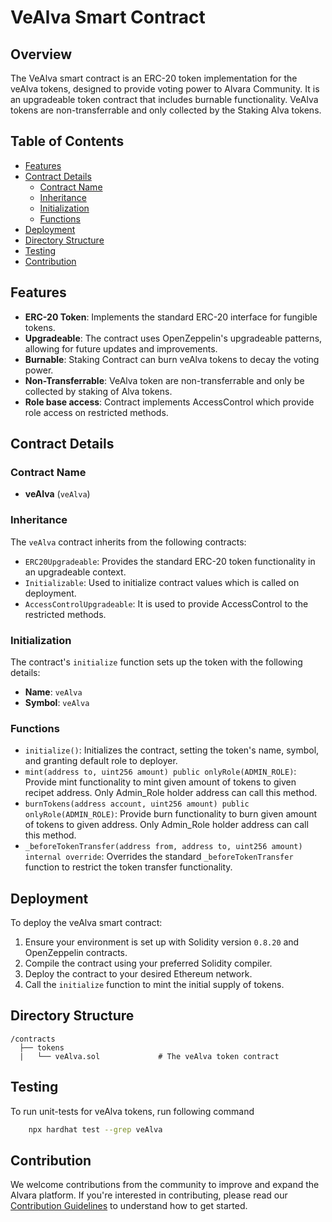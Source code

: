 # VeAlva Smart Contract

## Overview
The VeAlva smart contract is an ERC-20 token implementation for the veAlva tokens, designed to provide voting power to Alvara Community. It is an upgradeable token contract that includes burnable functionality. VeAlva tokens are non-transferrable and only collected by the Staking Alva tokens.

## Table of Contents
- [Features](#features)
- [Contract Details](#contract-details)
  - [Contract Name](#contract-name)
  - [Inheritance](#inheritance)
  - [Initialization](#initialization)
  - [Functions](#functions)
- [Deployment](#deployment)
- [Directory Structure](#directory-structure)
- [Testing](#testing)
- [Contribution](#contribution)


## Features
- **ERC-20 Token**: Implements the standard ERC-20 interface for fungible tokens.
- **Upgradeable**: The contract uses OpenZeppelin's upgradeable patterns, allowing for future updates and improvements.
- **Burnable**: Staking Contract can burn veAlva tokens to decay the voting power.
- **Non-Transferrable**: VeAlva token are non-transferrable and only be collected by staking of Alva tokens.
- **Role base access**: Contract implements AccessControl which provide role access on restricted methods.


## Contract Details

### Contract Name
- **veAlva** (`veAlva`)

### Inheritance
The `veAlva` contract inherits from the following contracts:

- `ERC20Upgradeable`: Provides the standard ERC-20 token functionality in an upgradeable context.
- `Initializable`: Used to initialize contract values which is called on deployment.
- `AccessControlUpgradeable`: It is used to provide AccessControl to the restricted methods.


### Initialization
The contract's `initialize` function sets up the token with the following details:

- **Name**: `veAlva`
- **Symbol**: `veAlva`


### Functions
- `initialize()`: Initializes the contract, setting the token's name, symbol, and granting default role to deployer.
- `mint(address to, uint256 amount) public onlyRole(ADMIN_ROLE)`: Provide mint functionality to mint given amount of tokens to given recipet address. Only Admin_Role holder address can call this method.
- `burnTokens(address account, uint256 amount) public onlyRole(ADMIN_ROLE)`: Provide burn functionality to burn given amount of tokens to given address. Only Admin_Role holder address can call this method.
- `_beforeTokenTransfer(address from, address to, uint256 amount) internal override`: Overrides the standard `_beforeTokenTransfer` function to restrict the token transfer functionality.


## Deployment
To deploy the veAlva smart contract:

1. Ensure your environment is set up with Solidity version `0.8.20` and OpenZeppelin contracts.
2. Compile the contract using your preferred Solidity compiler.
3. Deploy the contract to your desired Ethereum network.
4. Call the `initialize` function to mint the initial supply of tokens.


## Directory Structure
```plaintext
/contracts
  ├── tokens
  |   └── veAlva.sol             # The veAlva token contract

```

## Testing
To run unit-tests for veAlva tokens, run following command 
```bash    
    npx hardhat test --grep veAlva
```

## Contribution
We welcome contributions from the community to improve and expand the Alvara platform. If you're interested in contributing, please read our [Contribution Guidelines](./docs/Contribution.md) to understand how to get started.
